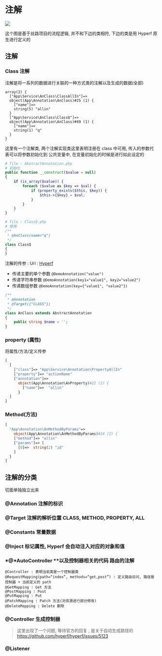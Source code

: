 # 注解

![](https://file.wulicode.com/doc/20230508/1683539592503.png)

这个图是基于丝路项目的流程逻辑, 并不和下边的类相符, 下边的类是用 Hyperf 原生进行定义的

## 注解

### Class 注解

注解是将一系列的数据进行关联的一种方式类的注解以及生成的数据(全部)

```
array(2) {
  ["App\Service\AnClass\ClassAllIn"]=>
  object(App\Annotation\AnClass)#25 (1) {
    ["name"]=>
    string(5) "allin"
  }
  ["App\Service\AnClass\ClassQ"]=>
  object(App\Annotation\AnClass)#49 (1) {
    ["name"]=>
    string(1) "q"
  }
}
```

这里有一个注解类, 两个注解实现类这里表明注册在 class 中可用, 传入的参数代表可以将参数初始化到 公共变量中, 在变量初始化的时候是进行如此设定的

```php
# file : AbstractAnnotation.php
# 初始化
public function __construct($value = null)
{
    if (is_array($value)) {
        foreach ($value as $key => $val) {
            if (property_exists($this, $key)) {
                $this->{$key} = $val;
            }
        }
    }
}
```

```php
# file : ClassQ.php
# 使用
/**
 * @AnClass(name="q")
 */
class ClassQ
{
}
```

注解的传参 : Url : [Hyperf](https://hyperf.wiki/2.2/#/zh-cn/annotation?id=%E6%B3%A8%E8%A7%A3%E5%8F%82%E6%95%B0%E4%BC%A0%E9%80%92)

- 传递主要的单个参数 `@DemoAnnotation("value")`
- 传递字符串参数 `@DemoAnnotation(key1="value1", key2="value2")`
- 传递数组参数 `@DemoAnnotation(key={"value1", "value2"})`

```php
/**
 * @Annotation
 * @Target({"CLASS"})
 */
class AnClass extends AbstractAnnotation
{
    public string $name = '';
}
```

### property (属性)

将属性/方法/定义传参

```php
[
  [
    ["class"]=> "App\Service\Annotation\PropertyAllIn"
    ["property"]=> "actionName"
    ["annotation"]=>
      object(App\Annotation\AnProperty)#22 (1) {
        ["name"]=>  "allin"
      }
  ]
]
```

### Method(方法)

```php
[
  "App\Annotation\AnMethodByParams"=>
    object(App\Annotation\AnMethodByParams)#24 (2) {
    ["method"]=> "allin"
    ["params"]=> [
      [0]=>  string(2) "id"
    ]
  }
]
```

## 注解的分类

切面单独独立出来

### @Annotation 注解的标识

### @Target 注解的解析位置 CLASS, METHOD, PROPERTY, ALL

### @Constants 常量数据

### @Inject 标记属性, Hyperf 会自动注入对应的对象和值

### *@*AutoController **以及控制器相关的代码 路由的注解

```
@Controller : 表明当前类是一个控制器类 
@RequestMapping(path=“index”, methods=“get,post”) : 定义路由访问, 路径是控制器 + 当前定义的 path
@GetMapping : Get 方法
@PostMapping : Post 
@PutMapping : Put
@PatchMapping : Patch 方法(对资源进行部分修改) 
@DeleteMapping : Delete 删除
```

### @Controller 生成控制器

> 这里出现了一个问题, 等待官方的回复 , 是关于自动生成路径的 https://github.com/hyperf/hyperf/issues/5123
>

### @Listener
